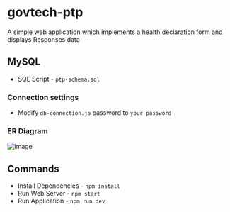 # govtech-ptp
A simple web application which implements a health declaration form and displays Responses data

## MySQL
- SQL Script - `ptp-schema.sql`
  
### Connection settings

- Modify `db-connection.js` password to `your password`

  
### ER Diagram

![image](https://github.com/0nyxxxx/govtech-ptp/assets/146475981/a40909be-3962-48bb-9bc1-03d884d55dfd)

## Commands
- Install Dependencies - `npm install`
- Run Web Server -  `npm start`
- Run Application - `npm run dev`





